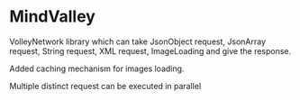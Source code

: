 # MindValley

VolleyNetwork library which can take JsonObject request, JsonArray request, String request, XML request, ImageLoading and give the response.

Added caching mechanism for images loading.

Multiple distinct request can be executed in parallel
